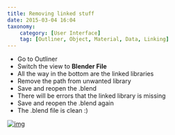 ```yaml
---
title: Removing linked stuff
date: 2015-03-04 16:04
taxonomy:
    category: [User Interface]
    tag: [Outliner, Object, Material, Data, Linking]
---
```

- Go to Outliner
- Switch the view to **Blender File**
- All the way in the bottom are the linked libraries
- Remove the path from unwanted library
- Save and reopen the .blend
- There will be errors that the linked library is missing
- Save and reopen the .blend again
- The .blend file is clean :)

[![img](http://i.imgur.com/LSn1Ite.png)](http://i.imgur.com/LSn1Ite.png)
